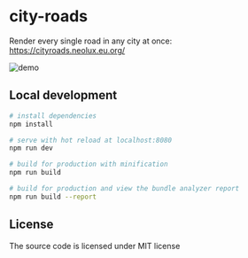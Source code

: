 # city-roads

Render every single road in any city at once: https://cityroads.neolux.eu.org/

![demo](https://i.imgur.com/6bFhX3e.png)


## Local development

``` bash
# install dependencies
npm install

# serve with hot reload at localhost:8080
npm run dev

# build for production with minification
npm run build

# build for production and view the bundle analyzer report
npm run build --report
```

## License

The source code is licensed under MIT license
